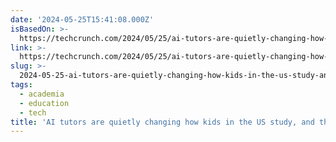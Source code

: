 ```yaml
---
date: '2024-05-25T15:41:08.000Z'
isBasedOn: >-
  https://techcrunch.com/2024/05/25/ai-tutors-are-quietly-changing-how-kids-in-the-us-study-and-the-leading-apps-are-from-china/?guccounter=1
link: >-
  https://techcrunch.com/2024/05/25/ai-tutors-are-quietly-changing-how-kids-in-the-us-study-and-the-leading-apps-are-from-china/?guccounter=1
slug: >-
  2024-05-25-ai-tutors-are-quietly-changing-how-kids-in-the-us-study-and-the-leading-ap
tags:
  - academia
  - education
  - tech
title: 'AI tutors are quietly changing how kids in the US study, and the leading ap'
---
```

 
